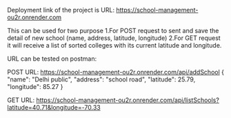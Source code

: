 Deployment link of the project is URL: https://school-management-ou2r.onrender.com

This can be used for two purpose 
1.For POST request to sent and save the detail of new school (name, address, latitude, longitude)
2.For GET request it will receive a list of sorted colleges with its current latitude and longitude.

URL can be tested on postman:

POST URL: 
https://school-management-ou2r.onrender.com/api/addSchool
{
  "name": "Delhi public",
  "address": "school road",
  "latitude": 25.79,
  "longitude": 85.27
}

GET URL:
https://school-management-ou2r.onrender.com/api/listSchools?latitude=40.71&longitude=-70.33